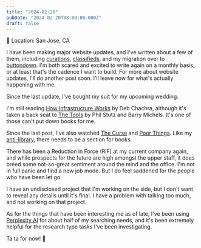 ```yaml
---
title: "2024-02-20"
pubDate: "2024-02-20T08:00:00.000Z"
draft: false
---
```


📍 Location: San Jose, CA

I have been making major website updates, and I've written about a few of them, 
including [curations](/blog/2024-01-26-curations), [classifieds](/blog/2024-02-20-classifieds), and my migration over to [buttondown](/blog/2024-02-01-newsletter-announcement/). I'm both scared and excited to write again on a monthly basis, or at least that's the cadence I want to build. For more about website updates, I'll do another post soon. I'll leave now for what's actually happening with me.

Since the last update, I've bought my suit for my upcoming wedding.

I'm still reading [How Infrastructure Works](https://www.penguinrandomhouse.com/books/612711/how-infrastructure-works-by-deb-chachra/) by Deb Chachra, although it's taken a back seat to [The Tools](https://www.thetoolsbook.com/) by Phil Stutz and Barry Michels. It's one of those can't put down books for me.

Since the last post, I've also watched [The Curse](https://www.paramountplus.com/shows/the-curse/) and [Poor Things](https://letterboxd.com/film/poor-things-2023/). Like my [anti-library](/curation/antibooks), there needs to be a section for books.

There has been a Reduction in Force (RIF) at my current company again, and while prospects for the future are high amongst the upper staff, it does breed some not-so-great sentiment around the mind and the office. I'm not in full panic and find a new job mode. But I do feel saddened for the people who have been let go.

I have an undisclosed project that I'm working on the side, but I don't want to reveal any details until it's final. I have a problem with talking too much, and not working on that project.

As for the things that have been interesting me as of late, I've been using [Perplexity AI](https://www.perplexity.ai/) for about half of my searching needs, and it's been extremely helpful for the research type tasks I've been investigating.

Ta ta for now! 🎩
